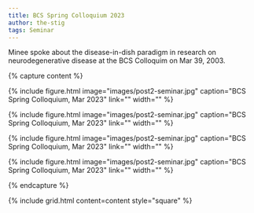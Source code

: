 ```yaml
---
title: BCS Spring Colloquium 2023
author: the-stig
tags: Seminar
---
```


Minee spoke about the disease-in-dish paradigm in research on neurodegenerative disease at the BCS Colloquim on Mar 39, 2003.

{% capture content %}

{%
  include figure.html
  image="images/post2-seminar.jpg"
  caption="BCS Spring Colloquium, Mar 2023"
  link=""
  width=""
%}

{%
  include figure.html
  image="images/post2-seminar.jpg"
  caption="BCS Spring Colloquium, Mar 2023"
  link=""
  width=""
%}

{%
  include figure.html
  image="images/post2-seminar.jpg"
  caption="BCS Spring Colloquium, Mar 2023"
  link=""
  width=""
%}

{%
  include figure.html
  image="images/post2-seminar.jpg"
  caption="BCS Spring Colloquium, Mar 2023"
  link=""
  width=""
%}

{% endcapture %}

{%
  include grid.html
  content=content
  style="square"
%}
